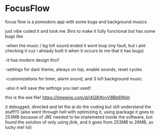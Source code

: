 # FocusFlow
focus flow is a pomodoro app with some bugs and background musics

just vibe coded it and took me 3hrs to make it fully functional but has some bugs like

-when the music / bg lofi sound ended it wont loop (my fault, but i aint checking it cuz i already built it when it occurs to me that it has bugs)

-it has modern design tho!!

-settings for dark theme, always on top, enable sounds, reset cycles

-customizations for timer, alarm sound, and 3 lofi background music.

-also it will save the settings you last used!

this is the exe file!
https://limewire.com/d/i4QjK#oyV8Bb6Wgh

(i debugged, directed and let the ai do the coding but still understand the stuff!!!)
(also went through hell with optimizing it, using jpackage it goes to 253MB because of JRE needed to be implemeted inside the software, but found the solution of only using jlink, and it goes from 253MB to 26MB, so lucky me! lol)
